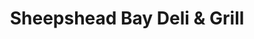 ---
title: "Sheepshead Bay Deli & Grill"
url: /brooklyn/sheepshead-bay-deli-and-grill/
shop: deli
---